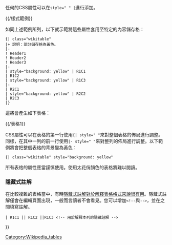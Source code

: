 任何的CSS屬性可以在`style=" " |`進行添加。

{{/樣式範例}}

如同上述範例所列，以下就示範將這些屬性套用至特定的內容儲存格：

    {| class="wikitable"
    |+ 說明：部分儲存格為黃色。
    |-
    ! Header1
    ! Header2
    ! Header3
    |-
    | style="background: yellow" | R1C1
    | R1C2
    | style="background: yellow" | R1C3
    |-
    | R2C1
    | style="background: yellow" | R2C2
    | R2C3
    |}

這將會產生如下表格：

{{/表格1}}

CSS屬性可以在表格的第一行使用`{| style=" "`來對整個表格的佈局進行調整。同樣，在其中一列的前一行使用`|- style="
"`來對整列的佈局進行調整。以下範例將會把整個表格的背景變為黃色：

    {| class="wikitable" style="background: yellow"

所有表格的屬性應當謹慎使用。使用太花俏顏色的表格將難以閱讀。

### 隱藏式註解

在比較複雜的表格當中，有時[隱藏式註解對於解釋表格格式來說很有用](https://zh.wikipedia.org/wiki/HTML元素#注解 "wikilink")。隱藏式註解僅會在編輯頁面出現，一般而言讀者不會看見。您可以增加`<!--`與`-->`，並在之間填寫註解。

`| R1C1 || R1C2 ||R1C3 <!-- 用於解釋本列的隱藏註解 -->`

}}

[Category:Wikipedia_tables](https://zh.wikipedia.org/wiki/Category:Wikipedia_tables "wikilink")